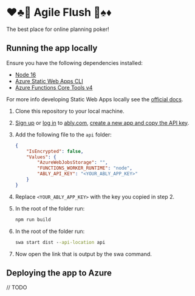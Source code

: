 # ♥♣🚽 Agile Flush 🚽♠♦

The best place for online planning poker!

## Running the app locally

Ensure you have the following dependencies installed:

- [Node 16](https://nodejs.org/en/download/)
- [Azure Static Web Apps CLI](https://github.com/Azure/static-web-apps-cli)
- [Azure Functions Core Tools v4](https://docs.microsoft.com/en-us/azure/azure-functions/functions-run-local?tabs=v4)

For more info developing Static Web Apps locally see the [official docs](https://docs.microsoft.com/en-us/azure/static-web-apps/local-development).

1. Clone this repository to your local machine.
1. [Sign up](https://ably.com/signup) or [log in](https://ably.com/login) to [ably.com](https://www.ably.com), [create a new app and copy the API key](https://faqs.ably.com/setting-up-and-managing-api-keys).
1. Add the following file to the `api` folder:

    ```json
    {
        "IsEncrypted": false,
        "Values": {
            "AzureWebJobsStorage": "",
            "FUNCTIONS_WORKER_RUNTIME": "node",
            "ABLY_API_KEY": "<YOUR_ABLY_APP_KEY>"
        }
    }
    ```

1. Replace `<YOUR_ABLY_APP_KEY>` with the key you copied in step 2.
1. In the root of the folder run:

    ```cmd
    npm run build
    ```

1. In the root of the folder run:

    ```cmd
    swa start dist --api-location api
    ```

1. Now open the link that is output by the swa command.

## Deploying the app to Azure

// TODO